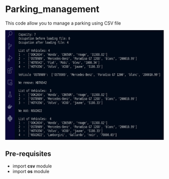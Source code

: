# Parking_management
This code allow you to manage a parking using CSV file

<img src="./Parking.png" alt="GNU/Linux" width="550" height="350"/>

## Pre-requisites
<ul>
  <li> import <strong>csv</strong> module </li>
  <li> import <strong>os</strong> module </li>
</ul>
